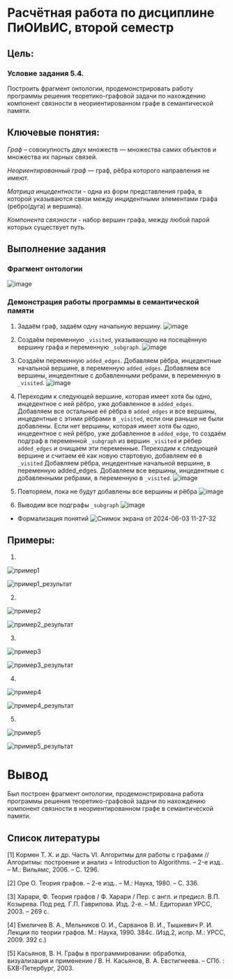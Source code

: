 # Расчётная работа по дисциплине ПиОИвИС, второй семестр


## Цель:


### Условие задания 5.4.
Построить фрагмент онтологии, продемонстрировать работу программы решения теоретико-графовой задачи по нахождению компонент связности в неориентированном графе в семантической памяти.

## Ключевые понятия:
*Граф* – совокупность двух множеств — множества самих объектов и множества их парных связей.

*Неориентированный граф*  — граф, рёбра которого направления не имеют.

*Матрица инцедентности* - одна из форм представления графа, в которой указываются связи между инцидентными элементами графа (ребро(дуга) и вершина).

*Компонента связности* - набор вершин графа, между любой парой которых существует путь.

## Выполнение задания
### Фрагмент онтологии
![image](https://github.com/iis-32170x/RPIIS/assets/147256759/0e75bde5-c718-4d9c-8174-8226bd64a74f)



### Демонстрация работы программы в семантической памяти
1. Задаём граф, задаём одну начальную вершину. 
![image](https://github.com/iis-32170x/RPIIS/assets/147256759/a67765a3-f9ed-439e-8be8-ecaa1530caea)



2. Создаём переменную `_visited`, указывающую на посещённую вершину графа и переменную `_subgraph`.
![image](https://github.com/iis-32170x/RPIIS/assets/147256759/f3c82703-d9a7-4c95-a134-767666d8d831)


3. Создаём переменную `added_edges`. Добавляем рёбра, инцедентные начальной вершине, в переменную `added_edges`. Добавляем все вершины, инцедентные с добавленными ребрами, в переменную в `_visited`.
![image](https://github.com/iis-32170x/RPIIS/assets/147256759/a8129bca-622d-43c0-85f7-0986ea9ae43e)



4. Переходим к следующей вершине, которая имеет хотя бы одно, инцедентное с ней рёбро, уже добавленное в `added_edges`. Добавляем все остальные её рёбра в `added_edges` и все вершины, инцедентные с этими рёбрами в `_visited`, если они раньше не были добавлены. Если нет вершины, которая имеет хотя бы одно, инцедентное с ней рёбро, уже добавленное в `added_edge`, то создаём подграф в переменной `_subgraph` из вершин `_visited` и рёбер `added_edges` и очищаем эти переменные. Переходим к следующей вершине и считаем её как новую стартовую, добавляем её в `_visited` Добавляем рёбра, инцедентные начальной вершине, в переменную added_edges. Добавляем все вершины, инцедентные с добавленными ребрами, в переменную в `_visited`.
![image](https://github.com/iis-32170x/RPIIS/assets/147256759/8395ea8e-8fff-485b-a357-307c7601f3e7)



5. Повторяем, пока не будут добавлены все вершины и рёбра
![image](https://github.com/iis-32170x/RPIIS/assets/147256759/2707f294-f44b-4c33-b966-23d2a4fb9d37)


6. Выводим все подграфы `_subgraph`
![image](https://github.com/iis-32170x/RPIIS/assets/147256759/17bead9b-43be-4344-ac7f-73ad3fb6a85e)


- Формализация понятий
	![Снимок экрана от 2024-06-03 11-27-32](https://github.com/iis-32170x/RPIIS/assets/147256759/867032df-5710-4273-ae8a-c928be500a2c)



## Примеры:
1.
![пример1](https://github.com/iis-32170x/RPIIS/assets/147256759/56d17e5c-c54b-411e-94ee-47a1b49ef700)

   
![пример1_результат](https://github.com/iis-32170x/RPIIS/assets/147256759/a7c8aaf4-f04d-4aee-9d3a-a32417f8be9a)

   
2.
![пример2](https://github.com/iis-32170x/RPIIS/assets/147256759/f5dae1b1-1874-48a7-8d09-26ce53f8ebe6)


![пример2_результат](https://github.com/iis-32170x/RPIIS/assets/147256759/d97b5e20-ec49-42b0-a58c-055ac1605f4a)


3. 
![пример3](https://github.com/iis-32170x/RPIIS/assets/147256759/5d2df2e8-4cf6-41d0-bf1c-688e21667288)


![пример3_результат](https://github.com/iis-32170x/RPIIS/assets/147256759/e7f9fd90-3884-44b2-a71c-953bdbeebc52)


4.
![пример4](https://github.com/iis-32170x/RPIIS/assets/147256759/8bf4faeb-a207-4557-a171-fe62609cb452)


![пример4_результат](https://github.com/iis-32170x/RPIIS/assets/147256759/b0da39c1-24c9-4a4e-8975-f946e7b68c6e)


5.
![пример5](https://github.com/iis-32170x/RPIIS/assets/147256759/ad3f6243-a89a-4b72-bba7-e8ae582cc479)


![пример5_результат](https://github.com/iis-32170x/RPIIS/assets/147256759/49370d19-695e-48f9-b389-3dc6a9365059)


# Вывод
Был построен фрагмент онтологии, продемонстрирована работа программы решения теоретико-графовой задачи по нахождению компонент связности в неориентированном графе в семантической памяти.

## Список литературы

[1] Кормен Т. Х. и др. Часть VI. Алгоритмы для работы с графами // Алгоритмы: построение и анализ = Introduction to Algorithms. – 2-е изд.. – М.: Вильямс, 2006. – С. 1296.

[2] Оре О. Теория графов. – 2-е изд.. – М.: Наука, 1980. – С. 336.

[3] Харари, Ф. Теория графов / Ф. Харари / Пер. с англ. и предисл. В.П. Козырева. Под ред. Г.П. Гаврилова. Изд. 2-е. – М.: Едиториал УРСС, 2003. – 269 с.

[4] Емеличев В. А., Мельников О. И., Сарванов В. И., Тышкевич Р. И. Лекции по теории графов. М.: Наука, 1990. 384с. (Изд.2, испр. М.: УРСС, 2009. 392 с.)

[5] Касьянов, В. Н. Графы в программировании: обработка, визуализация и применение / В. Н. Касьянов, В. А. Евстигнеева. – СПб. : БХВ-Петербург, 2003.
